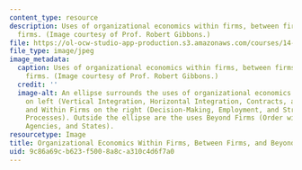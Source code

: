 ```yaml
---
content_type: resource
description: Uses of organizational economics within firms, between firms, and beyond
  firms. (Image courtesy of Prof. Robert Gibbons.)
file: https://ol-ocw-studio-app-production.s3.amazonaws.com/courses/14-282-organizational-economics-spring-2009/9c86a69cb623f5008a8ca310c4d6f7a0_14-282s09.jpg
file_type: image/jpeg
image_metadata:
  caption: Uses of organizational economics within firms, between firms, and beyond
    firms. (Image courtesy of Prof. Robert Gibbons.)
  credit: ''
  image-alt: An ellipse surrounds the uses of organizational economics Between Firms
    on left (Vertical Integration, Horizontal Integration, Contracts, and Hybrids)
    and Within Firms on the right (Decision-Making, Employment, and Structures and
    Processes). Outside the ellipse are the uses Beyond Firms (Order without Law,
    Agencies, and States).
resourcetype: Image
title: Organizational Economics Within Firms, Between Firms, and Beyond Firms
uid: 9c86a69c-b623-f500-8a8c-a310c4d6f7a0
---
```

